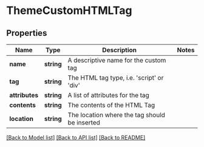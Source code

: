 # ThemeCustomHTMLTag

## Properties
Name | Type | Description | Notes
------------ | ------------- | ------------- | -------------
**name** | **string** | A descriptive name for the custom tag | 
**tag** | **string** | The HTML tag type, i.e. &#39;script&#39; or &#39;div&#39; | 
**attributes** | **string** | A list of attributes for the tag | 
**contents** | **string** | The contents of the HTML Tag | 
**location** | **string** | The location where the tag should be inserted | 

[[Back to Model list]](../README.md#documentation-for-models) [[Back to API list]](../README.md#documentation-for-api-endpoints) [[Back to README]](../README.md)


